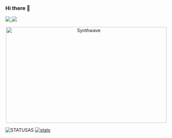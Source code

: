 ### Hi there 👋
<a href="https://github.com/mh752">
  <img src="https://img.shields.io/github/followers/mh752">
</a>
<a href="https://github.com/mh752">
   <img src="https://komarev.com/ghpvc/?username=mh752">
</a>

<p align="center"><img src="https://thumbs.gfycat.com/GoodnaturedFondGaur-size_restricted.gif" alt="Synthwave" height="300" width="500"></p>

![STATUSAS](https://github-readme-stats.vercel.app/api/top-langs/?username=mh752&show_icons=true&theme=synthwave)
[![stats](https://github-readme-stats.vercel.app/api/wakatime?username=9f85ce8c-f0c3-45c9-959a-264c800228fa)](https://github.com/anuraghazra/github-readme-stats)

